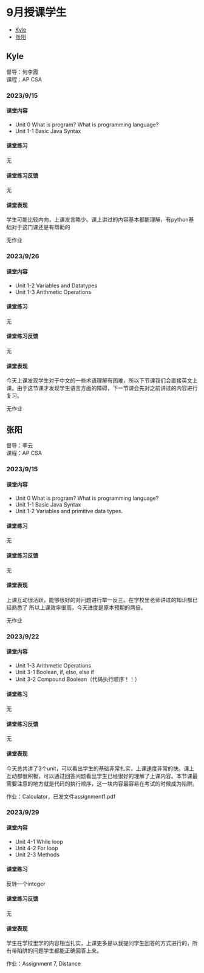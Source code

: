 # 9月授课学生
- [Kyle](#Kyle)
- [张阳](#张阳)

## Kyle
督导：何李霞\
课程：AP CSA

### 2023/9/15
#### 课堂内容
- Unit 0 What is program? What is programming language?
- Unit 1-1 Basic Java Syntax

#### 课堂练习
无

#### 课堂练习反馈
无

#### 课堂表现
学生可能比较内向，上课发言略少。课上讲过的内容基本都能理解，有python基础对于这门课还是有帮助的

无作业

### 2023/9/26
#### 课堂内容
- Unit 1-2 Variables and Datatypes
- Unit 1-3 Arithmetic Operations

#### 课堂练习
无

#### 课堂练习反馈
无

#### 课堂表现
今天上课发现学生对于中文的一些术语理解有困难，所以下节课我们会直接英文上课。由于这节课才发现学生语言方面的障碍，下一节课会先对之前讲过的内容进行复习。

无作业



## 张阳
督导：李云\
课程：AP CSA

### 2023/9/15
#### 课堂内容
- Unit 0 What is program? What is programming language?
- Unit 1-1 Basic Java Syntax
- Unit 1-2 Variables and primitive data types.

#### 课堂练习
无

#### 课堂练习反馈
无

#### 课堂表现
上课互动很活跃，能够很好的对问题进行举一反三。在学校里老师讲过的知识都已经熟悉了 所以上课效率很高，今天进度是原本预期的两倍。

无作业

### 2023/9/22
#### 课堂内容
- Unit 1-3 Arithmetic Operations
- Unit 3-1 Boolean, if, else, else if
- Unit 3-2 Compound Boolean（代码执行顺序！！）

#### 课堂练习
无

#### 课堂练习反馈
无

#### 课堂表现
今天总共讲了3个unit，可以看出学生的基础非常扎实，上课速度非常的快。课上互动都很积极，可以通过回答问题看出学生已经很好的理解了上课内容。本节课最需要注意的地方就是代码的执行顺序，这一块内容最容易在考试的时候成为陷阱。

作业：Calculator，已发文件assignment1.pdf

### 2023/9/29
#### 课堂内容
- Unit 4-1 While loop
- Unit 4-2 For loop
- Unit 2-3 Methods

#### 课堂练习
反转一个integer

#### 课堂练习反馈
无

#### 课堂表现
学生在学校里学的内容相当扎实，上课更多是以我提问学生回答的方式进行的，所有带陷阱的问题学生都能正确回答上来。

作业：Assignment 7, Distance